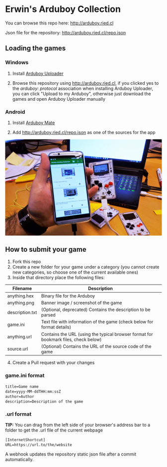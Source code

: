 # Erwin's Arduboy Collection

You can browse this repo here:
http://arduboy.ried.cl

Json file for the repository:
http://arduboy.ried.cl/repo.json

## Loading the games

### Windows

1. Install [Arduboy Uploader](https://github.com/eried/ArduboyUploader/releases/latest)

2. Browse this repository using http://arduboy.ried.cl, if you clicked yes to the _arduboy: protocol_ association when installing Arduboy Uploader, you can click "Upload to my Arduboy", otherwise just download the games and open Arduboy Uploader manually


### Android

1. Install [Arduboy Mate](https://play.google.com/store/apps/details?id=de.mockfrog.arduboymate&hl=en)

2. Add http://arduboy.ried.cl/repo.json as one of the sources for the app

![Demo](/demo.jpg)

## How to submit your game
1. Fork this repo
2. Create a new folder for your game under a category (you cannot create new categories, so choose one of the current available ones)
3. Inside that directory place the following files:

| Filename | Description |
| ------ | ------ |
| anything.hex | Binary file for the Arduboy |
| anything.png | Banner image / screenshot of the game |
|description.txt| (Optional, deprecated) Contains the description to be parsed |
|game.ini|Text file with information of the game (check below for format details)|
|anything.url|Contains the URL (using the typical browser format for bookmark files, check below)|
|source.url| (Optional) Contains the URL of the source code of the game|

4. Create a Pull request with your changes

### game.ini format
```
title=Game name
date=yyyy-MM-ddTHH:mm:ssZ
author=Author
description=Description of the game
```
### .url format
__TIP:__ You can drag from the left side of your browser's address bar to a folder to get the .url file of the current webpage
```
[InternetShortcut]
URL=https://url.to/the/website
```

A webhook updates the repository static json file after a commit automatically. 
